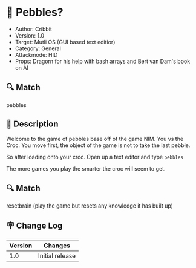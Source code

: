 # :gem: Pebbles?
- Author: Cribbit
- Version: 1.0
- Target: Mutli OS (GUI based text editior) 
- Category: General
- Attackmode: HID
- Props: Dragorn for his help with bash arrays and Bert van Dam's book on AI

## :mag: Match
pebbles

## :book: Description
Welcome to the game of pebbles base off of the game NIM.
You vs the Croc.
You move first, the object of the game is not to take the last pebble.

So after loading onto your croc. Open up a text editor and type `pebbles`

The more games you play the smarter the croc will seem to get.

## :mag: Match
resetbrain (play the game but resets any knowledge it has built up)

## :placard: Change Log
| Version | Changes         |
| ------- | --------------- |
| 1.0     | Initial release |